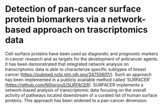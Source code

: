 # Detection of pan-cancer surface protein biomarkers via a network-based approach on trascriptomics data

Cell-surface proteins have been used as diagnostic and prognostic markers in cancer research and as targets for the development of anticancer agents. It has been demonstrated that integrated network analysis on transcriptomic data is able to characterize specific subtypes of breast cancer (https://pubmed.ncbi.nlm.nih.gov/34750607/). Such an approach has been implemented in a publicly available method called ‘SURFACER’ (https://github.com/N0toriou5/SURFACER). SURFACER implements a network-based analysis of transcriptomic data focusing on the overall activity of pathways located downstream of a curated list of human surface proteins. This approach has been widened to a pan-cancer dimension.
